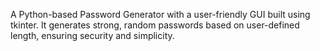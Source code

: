 A Python-based Password Generator with a user-friendly GUI built using tkinter. It generates strong, random passwords based on user-defined length, ensuring security and simplicity.
